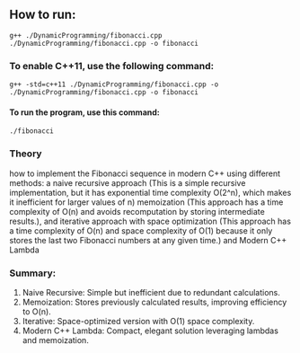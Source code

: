 ## How to run:
    g++ ./DynamicProgramming/fibonacci.cpp ./DynamicProgramming/fibonacci.cpp -o fibonacci 
### To enable C++11, use the following command:
    g++ -std=c++11 ./DynamicProgramming/fibonacci.cpp -o ./DynamicProgramming/fibonacci.cpp -o fibonacci 
#### To run the program, use this command:
    ./fibonacci

### Theory
how to implement the Fibonacci sequence in modern C++ using different methods: 
a naive recursive approach  (This is a simple recursive implementation, but it has exponential time complexity O(2^n), which makes it inefficient for larger values of n)
memoization (This approach has a time complexity of O(n) and avoids recomputation by storing intermediate results.), and 
iterative approach with space optimization (This approach has a time complexity of O(n) and space complexity of O(1) because it only stores the last two Fibonacci numbers at any given time.) and
Modern C++ Lambda


### Summary:

1. 	Naive Recursive: Simple but inefficient due to redundant calculations.
2.	Memoization: Stores previously calculated results, improving efficiency to O(n).
3.	Iterative: Space-optimized version with O(1) space complexity.
4.	Modern C++ Lambda: Compact, elegant solution leveraging lambdas and memoization.

